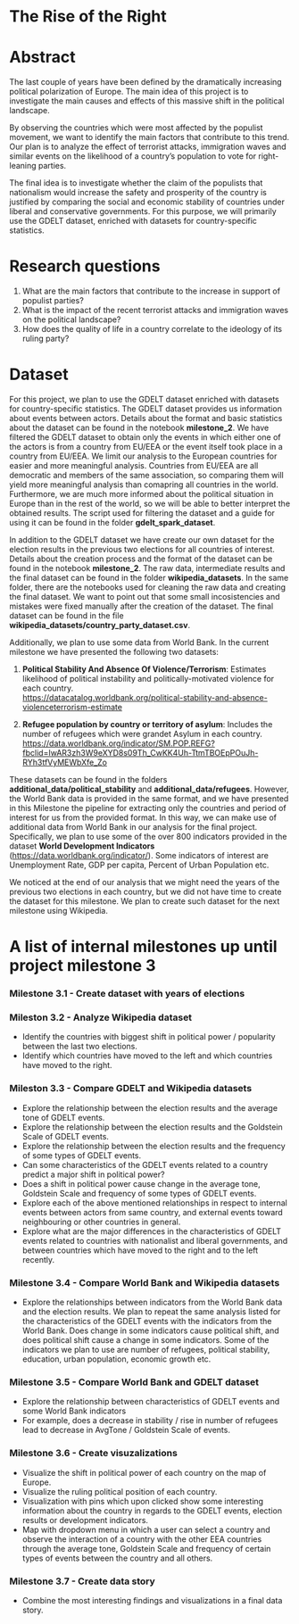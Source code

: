 # The Rise of the Right

# Abstract

The last couple of years have been defined by the dramatically increasing political polarization of Europe. The main idea of this project is to investigate the main causes and effects of this massive shift in the political landscape.

By observing the countries which were most affected by the populist movement, we want to identify the main factors that contribute to this trend. Our plan is to analyze the effect of terrorist attacks, immigration waves and similar events on the likelihood of a country’s population to vote for right-leaning parties.

The final idea is to investigate whether the claim of the populists that nationalism would increase the safety and prosperity of the country is justified by comparing the social and economic stability of countries under liberal and conservative governments. For this purpose, we will primarily use the GDELT dataset, enriched with datasets for country-specific statistics. 

# Research questions
1. What are the main factors that contribute to the increase in support of populist parties?
2. What is the impact of the recent terrorist attacks and immigration waves on the political landscape?
3. How does the quality of life in a country correlate to the ideology of its ruling party?

# Dataset
For this project, we plan to use the GDELT dataset enriched with datasets for country-specific statistics. The GDELT dataset provides us information about events between actors. Details about the format and basic statistics about the dataset can be found in the notebook **milestone_2**. We have filtered the GDELT dataset to obtain only the events in which either one of the actors is from a country from EU/EEA or the event itself took place in a country from EU/EEA. We limit our analysis to the European countries for easier and more meaningful analysis. Countries from EU/EEA are all democratic and members of the same association, so comparing them will yield more meaningful analysis than comapring all countries in the world. Furthermore, we are much more informed about the political situation in Europe than in the rest of the world, so we will be able to better interpret the obtained results. The script used for filtering the dataset and a guide for using it can be found in the folder **gdelt_spark_dataset**.

In addition to the GDELT dataset we have create our own dataset for the election results in the previous two elections for all countries of interest. Details about the creation process and the format of the dataset can be found in the notebook **milestone_2**. The raw data, intermediate results and the final dataset can be found in the folder **wikipedia_datasets**. In the same folder, there are the notebooks used for cleaning the raw data and creating the final dataset. We want to point out that some small incosistencies and mistakes were fixed manually after the creation of the dataset. The final dataset can be found in the file **wikipedia_datasets/country_party_dataset.csv**.

Additionally, we plan to use some data from World Bank. In the current milestone we have presented the following two datasets:

1. **Political Stability And Absence Of Violence/Terrorism**: Estimates likelihood of political instability and politically-motivated violence for each country.  
https://datacatalog.worldbank.org/political-stability-and-absence-violenceterrorism-estimate

2. **Refugee population by country or territory of asylum**: Includes the number of refugees which were grandet Asylum in each country. 
https://data.worldbank.org/indicator/SM.POP.REFG?fbclid=IwAR3zh3W9eXYD8s09Th_CwKK4Uh-TtmTBOEpPOuJh-RYh3tfVyMEWbXfe_Zo 

These datasets can be found in the folders **additional_data/political_stability** and **additional_data/refugees**. However, the World Bank data is provided in the same format, and we have presented in this Milestone the pipeline for extracting only the countries and period of interest for us from the provided format. In this way, we can make use of additional data from World Bank in our analysis for the final project. Specifically, we plan to use some of the over 800 indicators provided in the dataset **World Development Indicators** (https://data.worldbank.org/indicator/). Some indicators of interest are Unemployment Rate, GDP per capita, Percent of Urban Population etc.

We noticed at the end of our analysis that we might need the years of the previous two elections in each country, but we did not have time to create the dataset for this milestone. We plan to create such dataset for the next milestone using Wikipedia. 

# A list of internal milestones up until project milestone 3

### Milestone 3.1 - Create dataset with years of elections

### Mileston 3.2 - Analyze Wikipedia dataset

- Identify the countries with biggest shift in political power / popularity between the last two elections. 
- Identify which countries have moved to the left and which countries have moved to the right.

### Mileston 3.3 - Compare GDELT and Wikipedia datasets

- Explore the relationship between the election results and the average tone of GDELT events. 
- Explore the relationship between the election results and the Goldstein Scale of GDELT events.
- Explore the relationship between the election results and the frequency of some types of GDELT events.
- Can some characteristics of the GDELT events related to a country predict a major shift in political power?
- Does a shift in political power cause change in the average tone, Goldstein Scale and frequency of some types of GDELT events. 
- Explore each of the above mentioned relationships in respect to internal events between actors from same country, and external events toward neighbouring or other countries in general.
- Explore what are the major differences in the characteristics of GDELT events related to countries with nationalist and liberal governments, and between countries which have moved to the right
and to the left recently.

### Milestone 3.4 - Compare World Bank and Wikipedia datasets

- Explore the relationships between indicators from the World Bank data and the election results. We plan to repeat the same analysis listed for the characteristics of the GDELT events with the
indicators from the World Bank. Does change in some indicators cause political shift, and does political shift cause a change in some indicators. Some of the indicators we plan to use are number of refugees, political stability, education, urban population, economic growth etc.

### Milestone 3.5 - Compare World Bank and GDELT dataset

- Explore the relationship between characteristics of GDELT events and some World Bank indicators
- For example, does a decrease in stability / rise in number of refugees lead to decrease in AvgTone / Goldstein Scale of events. 

### Milestone 3.6 - Create visuzalizations

- Visualize the shift in political power of each country on the map of Europe. 
- Visualize the ruling political position of each country. 
- Visualization with pins which upon clicked show some interesting information about the country in regards to the GDELT events, election results or development indicators. 
- Map with dropdown menu in which a user can select a country and observe the interaction of a country with the other EEA countries through the average tone, Goldstein Scale and frequency of certain types of events between the country and all others.

### Milestone 3.7 - Create data story

- Combine the most interesting findings and visualizations in a final data story. 

